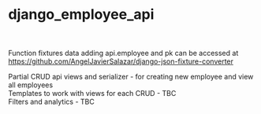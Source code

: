 # django_employee_api <br /> <br />

Function fixtures data adding api.employee and pk  can be accessed at <br />
https://github.com/AngelJavierSalazar/django-json-fixture-converter <br />

Partial CRUD api views and serializer - for creating new employee and view all employees <br />
Templates to work with views for each CRUD - TBC <br />
Filters and analytics - TBC <br />

